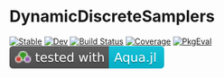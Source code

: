# DynamicDiscreteSamplers

[![Stable](https://img.shields.io/badge/docs-stable-blue.svg)](https://LilithHafner.github.io/DynamicDiscreteSamplers.jl/stable/)
[![Dev](https://img.shields.io/badge/docs-dev-blue.svg)](https://LilithHafner.github.io/DynamicDiscreteSamplers.jl/dev/)
[![Build Status](https://github.com/LilithHafner/DynamicDiscreteSamplers.jl/actions/workflows/CI.yml/badge.svg?branch=main)](https://github.com/LilithHafner/DynamicDiscreteSamplers.jl/actions/workflows/CI.yml?query=branch%3Amain)
[![Coverage](https://codecov.io/gh/LilithHafner/DynamicDiscreteSamplers.jl/branch/main/graph/badge.svg)](https://codecov.io/gh/LilithHafner/DynamicDiscreteSamplers.jl)
[![PkgEval](https://JuliaCI.github.io/NanosoldierReports/pkgeval_badges/D/DynamicDiscreteSamplers.svg)](https://JuliaCI.github.io/NanosoldierReports/pkgeval_badges/D/DynamicDiscreteSamplers.html)
[![Aqua](https://raw.githubusercontent.com/JuliaTesting/Aqua.jl/master/badge.svg)](https://github.com/JuliaTesting/Aqua.jl)
